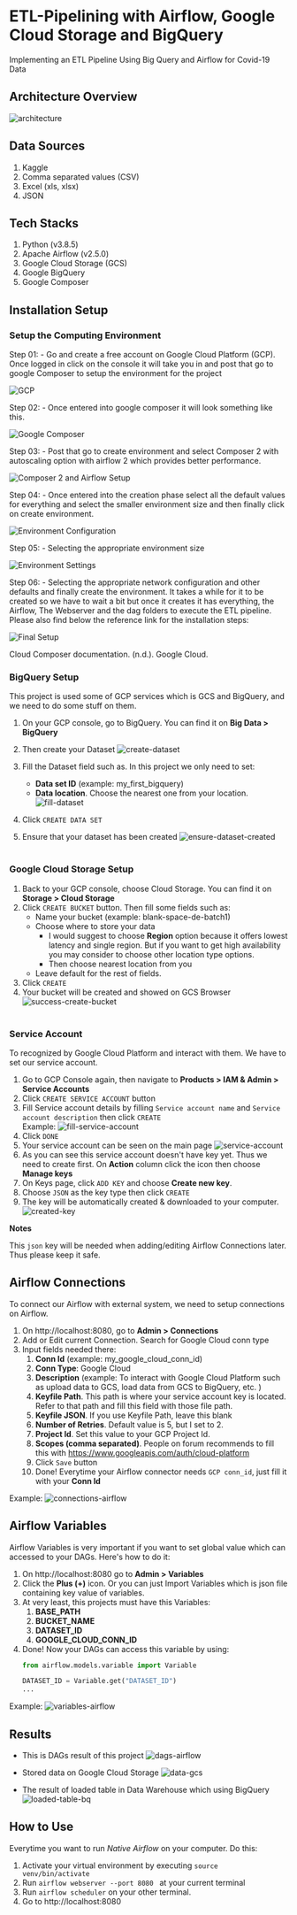 # ETL-Pipelining with Airflow, Google Cloud Storage and BigQuery
Implementing an ETL Pipeline Using Big Query and Airflow for Covid-19 Data


## **Architecture Overview**
![architecture](results/system_architecture.jpg)

## **Data Sources**
1. Kaggle
2. Comma separated values (CSV)
3. Excel (xls, xlsx)
4. JSON

## **Tech Stacks**
1. Python (v3.8.5)
2. Apache Airflow (v2.5.0)
3. Google Cloud Storage (GCS)
4. Google BigQuery
5. Google Composer

## **Installation Setup**
### Setup the Computing Environment
Step 01: - Go and create a free account on Google Cloud Platform (GCP). Once logged in click on the console it will take you in and post that go to google Composer to setup the environment for the project

![GCP](results/step01.png)

Step 02: - Once entered into google composer it will look something like this.

![Google Composer](results/step02.png)

Step 03: - Post that go to create environment and select Composer 2 with autoscaling option with airflow 2 which provides better performance.

![Composer 2 and Airflow Setup](results/step03.png)

Step 04: - Once entered into the creation phase select all the default values for everything and select the smaller environment size and then finally click on create environment.

![Environment Configuration](results/step04.png)

Step 05: - Selecting the appropriate environment size

![Environment Settings](results/step05.png)

Step 06: - Selecting the appropriate network configuration and other defaults and finally create the environment. It takes a while for it to be created so we have to wait a bit but once it creates it has everything, the Airflow, The Webserver and the dag folders to execute the ETL pipeline. Please also find below the reference link for the installation steps:

![Final Setup](results/step06.png)

Cloud Composer documentation. (n.d.). Google Cloud. 





### BigQuery Setup
This project is used some of GCP services which is GCS and BigQuery, and we need to do some stuff on them.
1. On your GCP console, go to BigQuery. You can find it on **Big Data > BigQuery**
2. Then create your Dataset ![create-dataset](/images/Create%20Dataset%20menu.png)
3. Fill the Dataset field such as. In this project we only need to set:
   - **Data set ID** (example: my_first_bigquery)
   - **Data location**. Choose the nearest one from your location.
  ![fill-dataset](/images/Create%20BigQuery%20Dataset.png)
   
4. Click `CREATE DATA SET`
5. Ensure that your dataset has been created
![ensure-dataset-created](/images/Ensure%20BQ%20Dataset%20created.png)
<br><br>
### Google Cloud Storage Setup
1. Back to your GCP console, choose Cloud Storage. You can find it on **Storage > Cloud Storage**
2. Click `CREATE BUCKET` button. Then fill some fields such as:
   - Name your bucket (example: blank-space-de-batch1)
   - Choose where to store your data
     - I would suggest to choose **Region** option because it offers lowest latency and single region. But if you want to get high availability you may consider to choose other location type options.
     - Then choose nearest location from you
   - Leave default for the rest of fields.
3. Click `CREATE`
4. Your bucket will be created and showed on GCS Browser
   ![success-create-bucket](images/Success%20Create%20Bucket.png)
<br><br>
### Service Account
To recognized by Google Cloud Platform and interact with them. We have to set our service account.
1. Go to GCP Console again, then navigate to **Products > IAM & Admin > Service Accounts**
2. Click `CREATE SERVICE ACCOUNT` button
3. Fill Service account details by filling `Service account name` and `Service account description` then click `CREATE` 
   <br>Example:
   ![fill-service-account](images/Fill%20Create%20Service%20Account.png)
4. Click `DONE`
5. Your service account can be seen on the main page
   ![service-account](/images/Service%20accounts.png)
6. As you can see this service account doesn't have key yet. Thus we need to create first. On **Action** column click the icon then choose **Manage keys**
7. On Keys page, click `ADD KEY` and choose **Create new key**.
8. Choose `JSON` as the key type then click `CREATE`
9. The key will be automatically created & downloaded to your computer.
  ![created-key](/images/Key%20created%20and%20downloaded%20to%20computer.png)

**Notes**

This `json` key will be needed when adding/editing Airflow Connections later. Thus please keep it safe.

## Airflow Connections
To connect our Airflow with external system, we need to setup connections on Airflow.
1. On http://localhost:8080, go to **Admin > Connections**
2. Add or Edit current Connection. Search for Google Cloud conn type
3. Input fields needed there:
   1. **Conn Id** (example: my_google_cloud_conn_id)
   2. **Conn Type**: Google Cloud
   3. **Description** (example: To interact with Google Cloud Platform such as upload data to GCS, load data from GCS to BigQuery, etc. )
   4. **Keyfile Path**. This path is where your service account key is located. Refer to that path and fill this field with those file path.
   5. **Keyfile JSON**. If you use Keyfile Path, leave this blank
   6. **Number of Retries**. Default value is 5, but I set to 2.
   7. **Project Id**. Set this value to your GCP Project Id.
   8. **Scopes (comma separated)**. People on forum recommends to fill this with https://www.googleapis.com/auth/cloud-platform
   9. Click `Save` button
   10. Done! Everytime your Airflow connector needs `GCP conn_id`, just fill it with your **Conn Id**

Example:
![connections-airflow](images/Setup%20GCP%20Connections%20in%20Airflow.png)

## Airflow Variables
Airflow Variables is very important if you want to set global value which can accessed to your DAGs. Here's how to do it:
1. On http://localhost:8080 go to **Admin > Variables**
2. Click the **Plus (+)** icon. Or you can just Import Variables which is json file containing key value of variables.
3. At very least, this projects must have this Variables:
   1. **BASE_PATH**
   2. **BUCKET_NAME**
   3. **DATASET_ID**
   4. **GOOGLE_CLOUD_CONN_ID**
4. Done! Now your DAGs can access this variable by using:
   ```python
   from airflow.models.variable import Variable
   
   DATASET_ID = Variable.get("DATASET_ID")
   ...
   ```

Example:
![variables-airflow](images/Set%20Airflow%20Variable.png)

## Results
- This is DAGs result of this project
![dags-airflow](images/List%20DAGS%20Airflow.png)

- Stored data on Google Cloud Storage
![data-gcs](images/Final%20Result%20Data%20on%20GCS.png)

- The result of loaded table in Data Warehouse which using BigQuery
![loaded-table-bq](images/Final%20Result%20Data%20on%20BigQuery.png)


## How to Use
Everytime you want to run *Native Airflow* on your computer. Do this: 
1. Activate your virtual environment by executing `source venv/bin/activate`
2. Run `airflow webserver --port 8080 ` at your current terminal
3. Run `airflow scheduler` on your other terminal.
4. Go to http://localhost:8080 
